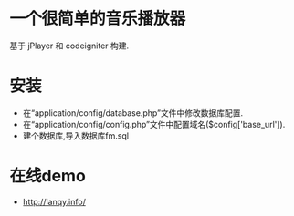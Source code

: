 # 一个很简单的音乐播放器

基于 jPlayer 和 codeigniter 构建.


# 安装

- 在“application/config/database.php”文件中修改数据库配置.
- 在“application/config/config.php”文件中配置域名($config['base_url']).
- 建个数据库,导入数据库fm.sql

# 在线demo

- <a href="http://lanqy.info/">http://lanqy.info/</a>
